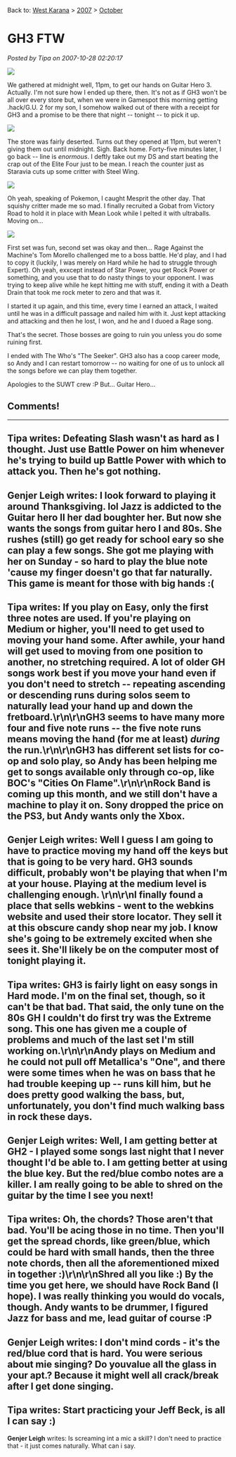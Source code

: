 Back to: [West Karana](/posts/westkarana.md) > [2007](/posts/2007/westkarana.md) > [October](./westkarana.md)
# GH3 FTW

*Posted by Tipa on 2007-10-28 02:20:17*

![](../../../uploads/2007/10/stp60759.JPG)



We gathered at midnight well, 11pm, to get our hands on Guitar Hero 3. Actually. I'm not sure how I ended up there, then. It's not as if GH3 won't be all over every store but, when we were in Gamespot this morning getting .hack/G.U. 2 for my son, I somehow walked out of there with a receipt for GH3 and a promise to be there that night -- tonight -- to pick it up.

![](../../../uploads/2007/10/stp60758.JPG)



The store was fairly deserted. Turns out they opened at 11pm, but weren't giving them out until midnight. Sigh. Back home. Forty-five minutes later, I go back -- line is *enormous*. I deftly take out my DS and start beating the crap out of the Elite Four just to be mean. I reach the counter just as Staravia cuts up some critter with Steel Wing.

![](../../../uploads/2007/10/stp60752.JPG)



Oh yeah, speaking of Pokemon, I caught Mesprit the other day. That squishy critter made me so mad. I finally recruited a Gobat from Victory Road to hold it in place with Mean Look while I pelted it with ultraballs. Moving on...

![](../../../uploads/2007/10/stp60764.JPG)



First set was fun, second set was okay and then... Rage Against the Machine's Tom Morello challenged me to a boss battle. He'd play, and I had to copy it (luckily, I was merely on Hard while he had to struggle through Expert). Oh yeah, exxcept instead of Star Power, you get Rock Power or something, and you use that to do nasty things to your opponent. I was trying to keep alive while he kept hitting me with stuff, ending it with a Death Drain that took me rock meter to zero and that was it.

I started it up again, and this time, every time I earned an attack, I waited until he was in a difficult passage and nailed him with it. Just kept attacking and attacking and then he lost, I won, and he and I duoed a Rage song.

That's the secret. Those bosses are going to ruin you unless you do some ruining first.

I ended with The Who's "The Seeker". GH3 also has a coop career mode, so Andy and I can restart tomorrow -- no waiting for one of us to unlock all the songs before we can play them together.

Apologies to the SUWT crew :P But... Guitar Hero...

## Comments!
---
**Tipa** writes: Defeating Slash wasn't as hard as I thought. Just use Battle Power on him whenever he's trying to build up Battle Power with which to attack you. Then he's got nothing.
---
**Genjer Leigh** writes: I look forward to playing it around Thanksgiving. lol  Jazz is addicted to the Guitar hero II her dad boughter her.  But now she wants the songs from guitar hero I and 80s.  She rushes (still) go get ready for school eary so she can play a few songs.  She got me playing with her on Sunday - so hard to play the blue note 'cause my finger doesn't go that far naturally.  This game is meant for those with big hands :(
---
**Tipa** writes: If you play on Easy, only the first three notes are used. If you're playing on Medium or higher, you'll need to get used to moving your hand some. After awhile, your hand will get used to moving from one position to another, no stretching required. A lot of older GH songs work best if you move your hand even if you don't need to stretch -- repeating ascending or descending runs during solos seem to naturally lead your hand up and down the fretboard.\r\n\r\nGH3 seems to have many more four and five note runs -- the five note runs means moving the hand (for me at least) *during* the run.\r\n\r\nGH3 has different set lists for co-op and solo play, so Andy has been helping me get to songs available only through co-op, like BOC's "Cities On Flame".\r\n\r\nRock Band is coming up this month, and we still don't have a machine to play it on. Sony dropped the price on the PS3, but Andy wants only the Xbox.
---
**Genjer Leigh** writes: Well I guess I am going to have to practice moving my hand off the keys but that is going to be very hard.  GH3 sounds difficult, probably won't be playing that when I'm at your house.  Playing at the medium level is challenging enough.  \r\n\r\nI finally found a place that sells webkins - went to the webkins website and used their store locator.  They sell it at this obscure candy shop near my job.  I know she's going to be extremely excited when she sees it.  She'll likely be on the computer most of tonight playing it.
---
**Tipa** writes: GH3 is fairly light on easy songs in Hard mode. I'm on the final set, though, so it can't be that bad. That said, the only tune on the 80s GH I couldn't do first try was the Extreme song. This one has given me a couple of problems and much of the last set I'm still working on.\r\n\r\nAndy plays on Medium and he could not pull off Metallica's "One", and there were some times when he was on bass that he had trouble keeping up -- runs kill him, but he does pretty good walking the bass, but, unfortunately, you don't find much walking bass in rock these days.
---
**Genjer Leigh** writes: Well, I am getting better at GH2 - I played some songs last night that I never thought I'd be able to.  I am getting better at using the blue key.  But the red/blue combo notes are a killer.  I am really going to be able to shred on the guitar by the time I see you next!
---
**Tipa** writes: Oh, the chords? Those aren't that bad. You'll be acing those in no time. Then you'll get the spread chords, like green/blue, which could be hard with small hands, then the three note chords, then all the aforementioned mixed in together :)\r\n\r\nShred all you like :) By the time you get here, we should have Rock Band (I hope). I was really thinking you would do vocals, though. Andy wants to be drummer, I figured Jazz for bass and me, lead guitar of course :P
---
**Genjer Leigh** writes: I don't mind cords - it's the red/blue cord that is hard.  You were serious about mie singing?  Do youvalue all the glass in your apt.?  Because it might well all crack/break after I get done singing.
---
**Tipa** writes: Start practicing your Jeff Beck, is all I can say :)
---
**Genjer Leigh** writes: Is screaming int a mic a skill?  I don't need to practice that - it just comes naturally.  What can i say.
